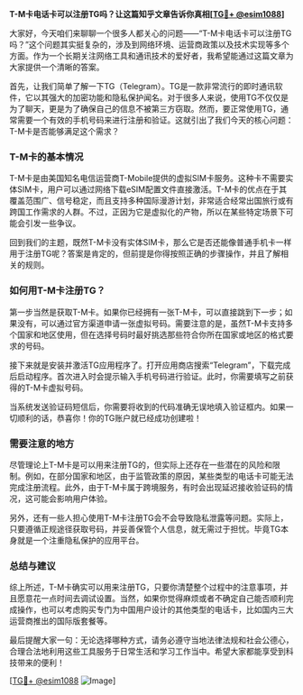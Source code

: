 **T-M卡电话卡可以注册TG吗？让这篇知乎文章告诉你真相[[TG💪+ @esim1088](https://t.me/s/esim1088)]**

大家好，今天咱们来聊聊一个很多人都关心的问题——“T-M卡电话卡可以注册TG吗？”这个问题其实挺复杂的，涉及到网络环境、运营商政策以及技术实现等多个方面。作为一个长期关注网络工具和通讯技术的爱好者，我希望能通过这篇文章为大家提供一个清晰的答案。

首先，让我们简单了解一下TG（Telegram）。TG是一款非常流行的即时通讯软件，它以其强大的加密功能和隐私保护闻名。对于很多人来说，使用TG不仅仅是为了聊天，更是为了确保自己的信息不被第三方窃取。然而，要正常使用TG，通常需要一个有效的手机号码来进行注册和验证。这就引出了我们今天的核心问题：T-M卡是否能够满足这个需求？

### T-M卡的基本情况

T-M卡是由美国知名电信运营商T-Mobile提供的虚拟SIM卡服务。这种卡不需要实体SIM卡，用户可以通过网络下载eSIM配置文件直接激活。T-M卡的优点在于其覆盖范围广、信号稳定，而且支持多种国际漫游计划，非常适合经常出国旅行或有跨国工作需求的人群。不过，正因为它是虚拟化的产物，所以在某些特定场景下可能会引发一些争议。

回到我们的主题，既然T-M卡没有实体SIM卡，那么它是否还能像普通手机卡一样用于注册TG呢？答案是肯定的，但前提是你得按照正确的步骤操作，并且了解相关的规则。

### 如何用T-M卡注册TG？

第一步当然是获取T-M卡。如果你已经拥有一张T-M卡，可以直接跳到下一步；如果没有，可以通过官方渠道申请一张虚拟号码。需要注意的是，虽然T-M卡支持多个国家和地区使用，但在选择号码时最好挑选那些符合你所在国家或地区的格式要求的号码。

接下来就是安装并激活TG应用程序了。打开应用商店搜索“Telegram”，下载完成后启动程序。首次进入时会提示输入手机号码进行验证。此时，你需要填写之前获得的T-M卡虚拟号码。

当系统发送验证码短信后，你需要将收到的代码准确无误地填入验证框内。如果一切顺利的话，恭喜你！你的TG账户就已经成功创建啦！

### 需要注意的地方

尽管理论上T-M卡是可以用来注册TG的，但实际上还存在一些潜在的风险和限制。例如，在部分国家和地区，由于监管政策的原因，某些类型的电话卡可能无法完成注册流程。此外，由于T-M卡属于跨境服务，有时会出现延迟接收验证码的情况，这可能会影响用户体验。

另外，还有一些人担心使用T-M卡注册TG会不会导致隐私泄露等问题。实际上，只要遵循正规途径获取号码，并妥善保管个人信息，就无需过于担忧。毕竟TG本身就是一个注重隐私保护的应用平台。

### 总结与建议

综上所述，T-M卡确实可以用来注册TG，只要你清楚整个过程中的注意事项，并且愿意花一点时间去调试设置。当然，如果你觉得麻烦或者不确定自己能否顺利完成操作，也可以考虑购买专门为中国用户设计的其他类型的电话卡，比如国内三大运营商推出的国际版套餐等。

最后提醒大家一句：无论选择哪种方式，请务必遵守当地法律法规和社会公德心，合理合法地利用这些工具服务于日常生活和学习工作当中。希望大家都能享受到科技带来的便利！

[[TG💪+ @esim1088](https://t.me/s/esim1088) ![Image](https://i.postimg.cc/4NQfJmqS/Snipaste-2025-05-13-00-14-12.png)]